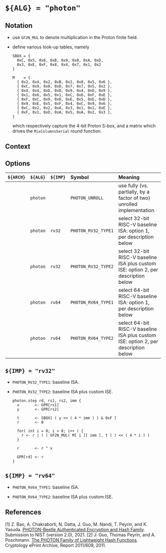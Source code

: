 # `${ALG} = "photon"`

<!--- -------------------------------------------------------------------- --->

## Notation

- use `GF2N_MUL` to denote multiplication in the Proton finite field.

- define various look-up tables, namely

  ```
  SBOX = {
    0xC, 0x5, 0x6, 0xB, 0x9, 0x0, 0xA, 0xD,
    0x3, 0xE, 0xF, 0x8, 0x4, 0x7, 0x1, 0x2
  }

  M    = {
    { 0x2, 0x4, 0x2, 0xB, 0x2, 0x8, 0x5, 0x6 },
    { 0xC, 0x9, 0x8, 0xD, 0x7, 0x7, 0x5, 0x2 },
    { 0x4, 0x4, 0xD, 0xD, 0x9, 0x4, 0xD, 0x9 },
    { 0x1, 0x6, 0x5, 0x1, 0xC, 0xD, 0xF, 0xE },
    { 0xF, 0xC, 0x9, 0xD, 0xE, 0x5, 0xE, 0xD },
    { 0x9, 0xE, 0x5, 0xF, 0x4, 0xC, 0x9, 0x6 },
    { 0xC, 0x2, 0x2, 0xA, 0x3, 0x1, 0x1, 0xE },
    { 0xF, 0x1, 0xD, 0xA, 0x5, 0xA, 0x2, 0x3 },
  }
  ```

  which respectively capture the 4-bit Proton S-box, and a matrix 
  which drives the `MixColumnsSerial` round function.

<!--- -------------------------------------------------------------------- --->

## Context

<!--- -------------------------------------------------------------------- --->

## Options

| `${ARCH}` | `${ALG}`   | `${IMP}`  | Symbol                | Meaning                                                                                                        |
| :-------- | :--------- | :-------- | :-------------------- | :------------------------------------------------------------------------------------------------------------- |
|           | `photon`   |           | `PHOTON_UNROLL`       | use fully (vs. partially, by a factor of two) unrolled implementation                                          |
|           | `photon`   | `rv32`    | `PHOTON_RV32_TYPE1`   | select 32-bit RISC-V baseline ISA:                 option 1, per description below                             |
|           | `photon`   | `rv32`    | `PHOTON_RV32_TYPE2`   | select 32-bit RISC-V baseline ISA plus custom ISE: option 2, per description below                             |
|           | `photon`   | `rv64`    | `PHOTON_RV64_TYPE1`   | select 64-bit RISC-V baseline ISA:                 option 1, per description below                             |
|           | `photon`   | `rv64`    | `PHOTON_RV64_TYPE2`   | select 64-bit RISC-V baseline ISA plus custom ISE: option 2, per description below                             |

<!--- -------------------------------------------------------------------- --->

## `${IMP} = "rv32"`

- `PHOTON_RV32_TYPE1`: baseline ISA.

- `PHOTON_RV32_TYPE2`: baseline ISA plus custom ISE.

  ```
  photon.step rd, rs1, rs2, imm {
    x       <- GPR[rs1]
    y       <- GPR[rs2]

    t       <- SBOX[ ( y >> ( 4 * imm ) ) & 0xF ]
    r       <- 0

    for( int i = 0; i < 8; i++ ) {
      r <- r | ( ( GF2N_MUL( M[ i ][ imm ], t ) ) << ( 4 * i ) )
    }

    r       <- r ^ x

    GPR[rd] <- r
  }
  ```

<!--- -------------------------------------------------------------------- --->

## `${IMP} = "rv64"`

- `PHOTON_RV64_TYPE1`: baseline ISA.

- `PHOTON_RV64_TYPE2`: baseline ISA plus custom ISE.

<!--- -------------------------------------------------------------------- --->

## References

[1] Z. Bao, A. Chakraborti, N. Datta, J. Guo, M. Nandi, T. Peyrin, and K. Yasuda.
    [PHOTON-Beetle Authenticated Encryption and Hash Family](https://csrc.nist.gov/CSRC/media/Projects/lightweight-cryptography/documents/finalist-round/updated-spec-doc/photon-spec-final.pdf).
    Submission to NIST (version 2.0), 2021.
[2] J. Guo, Thomas Peyrin, and A. Poschmann.
    [The PHOTON Family of Lightweight Hash Functions](https://eprint.iacr.org/2011/609.pdf).
    Cryptology ePrint Archive, Report 2011/609, 2011.

<!--- -------------------------------------------------------------------- --->
